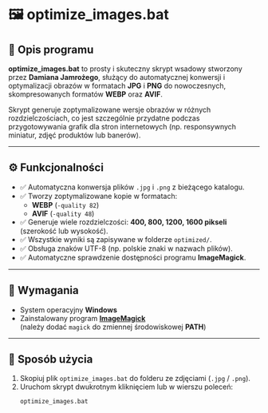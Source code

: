# 🖼️ optimize_images.bat

## 📘 Opis programu
**optimize_images.bat** to prosty i skuteczny skrypt wsadowy stworzony przez **Damiana Jamrożego**, służący do automatycznej konwersji i optymalizacji obrazów w formatach **JPG** i **PNG** do nowoczesnych, skompresowanych formatów **WEBP** oraz **AVIF**.

Skrypt generuje zoptymalizowane wersje obrazów w różnych rozdzielczościach, co jest szczególnie przydatne podczas przygotowywania grafik dla stron internetowych (np. responsywnych miniatur, zdjęć produktów lub banerów).

---

## ⚙️ Funkcjonalności
- ✅ Automatyczna konwersja plików `.jpg` i `.png` z bieżącego katalogu.  
- ✅ Tworzy zoptymalizowane kopie w formatach:
  - **WEBP** (`-quality 82`)
  - **AVIF** (`-quality 48`)
- ✅ Generuje wiele rozdzielczości: **400, 800, 1200, 1600 pikseli** (szerokość lub wysokość).
- ✅ Wszystkie wyniki są zapisywane w folderze `optimized/`.
- ✅ Obsługa znaków UTF-8 (np. polskie znaki w nazwach plików).
- ✅ Automatyczne sprawdzenie dostępności programu **ImageMagick**.

---

## 🧩 Wymagania
- System operacyjny **Windows**  
- Zainstalowany program **[ImageMagick](https://imagemagick.org/script/download.php)**  
  (należy dodać `magick` do zmiennej środowiskowej **PATH**)

---

## 🚀 Sposób użycia
1. Skopiuj plik `optimize_images.bat` do folderu ze zdjęciami (`.jpg` / `.png`).  
2. Uruchom skrypt dwukrotnym kliknięciem lub w wierszu poleceń:
   ```bash
   optimize_images.bat

